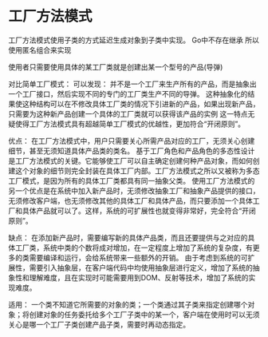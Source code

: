 # 工厂方法模式

工厂方法模式使用子类的方式延迟生成对象到子类中实现。
Go中不存在继承 所以使用匿名组合来实现

使用者只需要使用具体的某工厂类就是创建出某一个型号的产品(导弹)

对比简单工厂模式：
可以发现： 并不是一个工厂来生产所有的产品，而是抽象出一个工厂接口，然后实现不同的专门的工厂类生产不同的导弹。
这种抽象化的结果使这种结构可以在不修改具体工厂类的情况下引进新的产品，如果出现新产品，只需要为这种新产品创建一个具体的工厂类就可以获得该产品的实例
这一特点无疑使得工厂方法模式具有超越简单工厂模式的优越性，更加符合“开闭原则”。


优点：
在工厂方法模式中，用户只需要关心所需产品对应的工厂，无须关心创建细节，甚至无须知道具体产品类的类名。
基于工厂角色和产品角色的多态性设计是工厂方法模式的关键。它能够使工厂可以自主确定创建何种产品对象，而如何创建这个对象的细节则完全封装在具体工厂内部。工厂方法模式之所以又被称为多态工厂模式，是因为所有的具体工厂类都具有同一抽象父类。
使用工厂方法模式的另一个优点是在系统中加入新产品时，无须修改抽象工厂和抽象产品提供的接口，无须修改客户端，也无须修改其他的具体工厂和具体产品，而只要添加一个具体工厂和具体产品就可以了。这样，系统的可扩展性也就变得非常好，完全符合“开闭原则”。

缺点：
在添加新产品时，需要编写新的具体产品类，而且还要提供与之对应的具体工厂类，系统中类的个数将成对增加，在一定程度上增加了系统的复杂度，有更多的类需要编译和运行，会给系统带来一些额外的开销。
由于考虑到系统的可扩展性，需要引入抽象层，在客户端代码中均使用抽象层进行定义，增加了系统的抽象性和理解难度，且在实现时可能需要用到DOM、反射等技术，增加了系统的实现难度。


适用：
一个类不知道它所需要的对象的类；一个类通过其子类来指定创建哪个对象；将创建对象的任务委托给多个工厂子类中的某一个，客户端在使用时可以无须关心是哪一个工厂子类创建产品子类，需要时再动态指定。